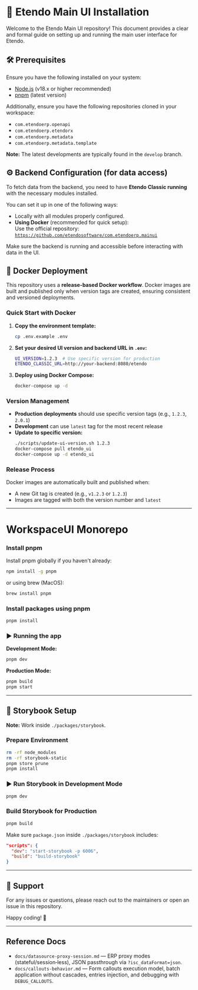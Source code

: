 # 🚀 Etendo Main UI Installation

Welcome to the Etendo Main UI repository! This document provides a clear and formal guide on setting up and running the main user interface for Etendo.

## 🛠 Prerequisites

Ensure you have the following installed on your system:

- [Node.js](https://nodejs.org/) (v18.x or higher recommended)
- [pnpm](https://pnpm.io/) (latest version)

Additionally, ensure you have the following repositories cloned in your workspace:

- `com.etendoerp.openapi`
- `com.etendoerp.etendorx`
- `com.etendoerp.metadata`
- `com.etendoerp.metadata.template`

**Note:** The latest developments are typically found in the `develop` branch.

## ⚙️ Backend Configuration (for data access)

To fetch data from the backend, you need to have **Etendo Classic running** with the necessary modules installed.

You can set it up in one of the following ways:

- Locally with all modules properly configured.
- **Using Docker** (recommended for quick setup):  
  Use the official repository:  
  [`https://github.com/etendosoftware/com.etendoerp.mainui`](https://github.com/etendosoftware/com.etendoerp.mainui)

Make sure the backend is running and accessible before interacting with data in the UI.

## 🐳 Docker Deployment

This repository uses a **release-based Docker workflow**. Docker images are built and published only when version tags are created, ensuring consistent and versioned deployments.

### Quick Start with Docker

1. **Copy the environment template:**
   ```bash
   cp .env.example .env
   ```

2. **Set your desired UI version and backend URL in `.env`:**
   ```bash
   UI_VERSION=1.2.3  # Use specific version for production
   ETENDO_CLASSIC_URL=http://your-backend:8080/etendo
   ```

3. **Deploy using Docker Compose:**
   ```bash
   docker-compose up -d
   ```

### Version Management

- **Production deployments** should use specific version tags (e.g., `1.2.3`, `2.0.1`)
- **Development** can use `latest` tag for the most recent release
- **Update to specific version:**
  ```bash
  ./scripts/update-ui-version.sh 1.2.3
  docker-compose pull etendo_ui
  docker-compose up -d etendo_ui
  ```

### Release Process

Docker images are automatically built and published when:
- A new Git tag is created (e.g., `v1.2.3` or `1.2.3`)
- Images are tagged with both the version number and `latest`

---

# WorkspaceUI Monorepo

### Install pnpm

Install pnpm globally if you haven't already:

```bash
npm install -g pnpm
```

or using brew (MacOS):

```bash
brew install pnpm
```

### Install packages using pnpm

```bash
pnpm install
```

### ▶️ Running the app

**Development Mode:**

```bash
pnpm dev
```

**Production Mode:**

```bash
pnpm build
pnpm start
```

---

## 📘 Storybook Setup

**Note:** Work inside `./packages/storybook`.

### Prepare Environment

```bash
rm -rf node_modules
rm -rf storybook-static
pnpm store prune
pnpm install
```

### ▶️ Run Storybook in Development Mode

```bash
pnpm dev
```

### Build Storybook for Production

```bash
pnpm build
```

Make sure `package.json` inside `./packages/storybook` includes:

```json
"scripts": {
  "dev": "start-storybook -p 6006",
  "build": "build-storybook"
}
```

---

## 📧 Support

For any issues or questions, please reach out to the maintainers or open an issue in this repository.

Happy coding! 🌟

---

## Reference Docs

- `docs/datasource-proxy-session.md` — ERP proxy modes (stateful/session‑less), JSON passthrough via `?isc_dataFormat=json`.
- `docs/callouts-behavior.md` — Form callouts execution model, batch application without cascades, entries injection, and debugging with `DEBUG_CALLOUTS`.
